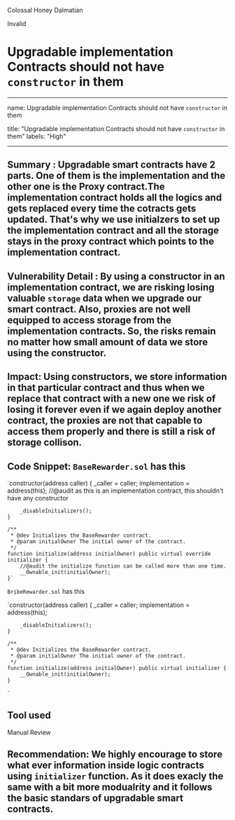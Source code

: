 Colossal Honey Dalmatian

Invalid

# Upgradable implementation Contracts should not have `constructor` in them

---
name: Upgradable implementation Contracts should not have `constructor` in them

title: "Upgradable implementation Contracts should not have `constructor` in them"
labels: "High"

---

## Summary : Upgradable smart contracts have 2 parts. One of them is the implementation and the other one is the Proxy contract.The implementation contract holds all the logics and gets replaced every time the cotracts gets updated. That's why we use initialzers to set up the implementation contract and all the storage stays in the proxy contract which points to the implementation contract.

## Vulnerability Detail : By using a constructor in an implementation contract, we are risking losing valuable `storage` data when we upgrade our smart contract. Also, proxies are not well equipped to access storage from the implementation contracts. So, the risks remain no matter how small amount of data we store using the constructor.

## Impact: Using constructors, we store information in that particular contract and thus when we replace that contract with a new one we risk of losing it forever even if we again deploy another contract, the proxies are not that capable to access them properly and there is still a risk of storage collison.

## Code Snippet: `BaseRewarder.sol` has this 
`constructor(address caller) {
        _caller = caller;
        implementation = address(this); //@audit as this is an implementation contract, this shouldn't have any constructor

        _disableInitializers();
    }

    /**
     * @dev Initializes the BaseRewarder contract.
     * @param initialOwner The initial owner of the contract.
     */
    function initialize(address initialOwner) public virtual override initializer {
        //@audit the initialize function can be called more than one time.
        __Ownable_init(initialOwner);
    }`

`BribeRewarder.sol` has this

`constructor(address caller) {
        _caller = caller;
        implementation = address(this);

        _disableInitializers();
    }

    /**
     * @dev Initializes the BaseRewarder contract.
     * @param initialOwner The initial owner of the contract.
     */
    function initialize(address initialOwner) public virtual initializer {
        __Ownable_init(initialOwner);
    }
`


## Tool used 

Manual Review

## Recommendation: We highly encourage to store what ever information inside logic contracts using `initializer` function. As it does exacly the same with a bit more modualrity and it follows the basic standars of upgradable smart contracts.